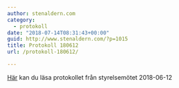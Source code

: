 ```yaml
---
author: stenaldern.com
category:
  - protokoll
date: "2018-07-14T08:31:43+00:00"
guid: http://www.stenaldern.com/?p=1015
title: Protokoll 180612
url: /protokoll-180612/

---
```

[Här](/wp-content/uploads/2018/07/Protokoll-styrelsemöte-20180612.pdf "Protokoll") kan du läsa protokollet från styrelsemötet 2018-06-12
